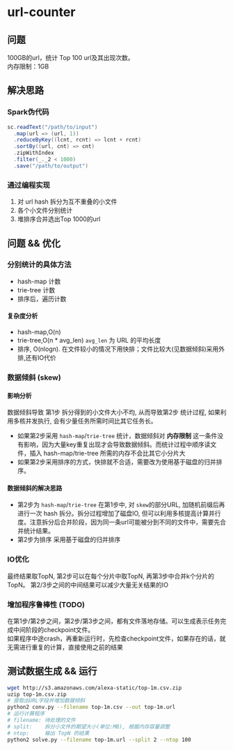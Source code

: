 # url-counter

## 问题
100GB的url，统计 Top 100 url及其出现次数。  
内存限制：1GB

## 解决思路

### Spark伪代码
```scala
sc.readText("/path/to/input")
  .map(url => (url, 1))
  .reduceByKey((lcnt, rcnt) => lcnt + rcnt)
  .sortBy((url, cnt) => cnt)
  .zipWithIndex
  .filter(_._2 < 1000)
  .save("/path/to/output")
```

### 通过编程实现

1. 对 url hash 拆分为互不重叠的小文件
2. 各个小文件分别统计
3. 堆排序合并选出Top 1000的url

## 问题 && 优化

### 分别统计的具体方法
  * hash-map 计数
  * trie-tree 计数
  * 排序后，遍历计数

#### 复杂度分析
* hash-map,O(n)
* trie-tree,O(n * avg_len) `avg_len` 为 URL 的平均长度
* 排序, O(nlogn). 在文件较小的情况下用快排；文件比较大(见数据倾斜)采用外排,还有IO代价

### 数据倾斜 (skew)
#### 影响分析
数据倾斜导致 第1步 拆分得到的小文件大小不均, 从而导致第2步 统计过程, 如果利用多核并发执行, 会有少量任务所需时间比其它任务长。  

* 如果第2步采用 `hash-map`/`trie-tree` 统计，数据倾斜对 **内存限制** 这一条件没有影响，因为大量key重复出现才会导致数据倾斜。而统计过程中顺序读文件，插入 hash-map/trie-tree 所需的内存不会比其它小分片大
* 如果第2步采用排序的方式，快排就不合适，需要改为使用基于磁盘的归并排序。

#### 数据倾斜的解决思路
* 第2步为 `hash-map`/`trie-tree`
在第1步中, 对 `skew`的部分URL, 加随机前缀后再进行一次 hash 拆分。拆分过程增加了磁盘IO, 但可以利用多核提高计算并行度。注意拆分后合并阶段，因为同一条url可能被分到不同的文件中，需要先合并统计结果。
* 第2步为排序
采用基于磁盘的归并排序

### IO优化
最终结果取TopN, 第2步可以在每个分片中取TopN, 再第3步中合并k个分片的TopN。 第2/3步之间的中间结果可以减少大量无关结果的IO

### 增加程序鲁棒性 (TODO)
在第1步/第2步之间，第2步/第3步之间，都有文件落地存储。可以生成表示任务完成中间阶段的checkpoint文件。  
如果程序中途crash，再重新运行时，先检查checkpoint文件，如果存在的话，就无需进行重复的计算，直接使用之前的结果

## 测试数据生成 && 运行

```bash
wget http://s3.amazonaws.com/alexa-static/top-1m.csv.zip
uzip top-1m.csv.zip
# 提取出URL字段并增加数据倾斜
python2 conv.py --filename top-1m.csv --out top-1m.url
# 运行计算程序
# filename: 待处理的文件
# split:    拆分小文件的期望大小(单位:MB), 根据内存容量调整
# ntop:     输出 TopN 的结果
python2 solve.py --filename top-1m.url --split 2 --ntop 100
```
